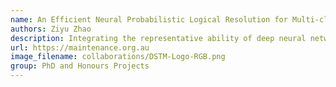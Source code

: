 ```yaml
---
name: An Efficient Neural Probabilistic Logical Resolution for Multi-class Multi-label Entity Typing
authors: Ziyu Zhao
description: Integrating the representative ability of deep neural network with probabilistic logical reasoning is still an open and a challenging problem. It brings expensive computation cost due to the exponentially large searching space in knowledge representation and knowledge compilation. Ziyu's research interest is to combine deep learning with logic and probability theory for linguistics computing, taking into account knowledge representation and knowledge reasoning.
url: https://maintenance.org.au
image_filename: collaborations/DSTM-Logo-RGB.png
group: PhD and Honours Projects
---
```

